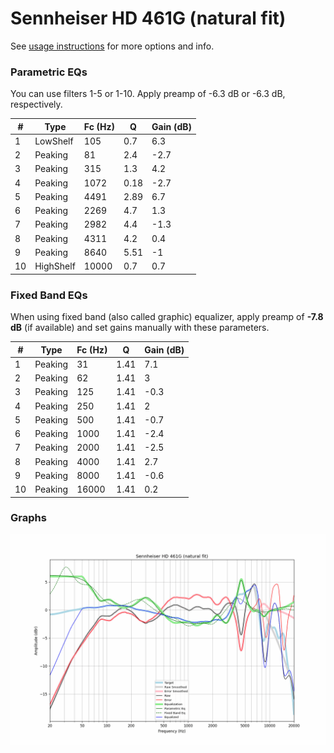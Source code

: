 # Sennheiser HD 461G (natural fit)
See [usage instructions](https://github.com/jaakkopasanen/AutoEq#usage) for more options and info.

### Parametric EQs
You can use filters 1-5 or 1-10. Apply preamp of -6.3 dB or -6.3 dB, respectively.

|   # | Type      |   Fc (Hz) |    Q |   Gain (dB) |
|-----|-----------|-----------|------|-------------|
|   1 | LowShelf  |       105 | 0.7  |         6.3 |
|   2 | Peaking   |        81 | 2.4  |        -2.7 |
|   3 | Peaking   |       315 | 1.3  |         4.2 |
|   4 | Peaking   |      1072 | 0.18 |        -2.7 |
|   5 | Peaking   |      4491 | 2.89 |         6.7 |
|   6 | Peaking   |      2269 | 4.7  |         1.3 |
|   7 | Peaking   |      2982 | 4.4  |        -1.3 |
|   8 | Peaking   |      4311 | 4.2  |         0.4 |
|   9 | Peaking   |      8640 | 5.51 |        -1   |
|  10 | HighShelf |     10000 | 0.7  |         0.7 |

### Fixed Band EQs
When using fixed band (also called graphic) equalizer, apply preamp of **-7.8 dB** (if available) and set gains manually with these parameters.

|   # | Type    |   Fc (Hz) |    Q |   Gain (dB) |
|-----|---------|-----------|------|-------------|
|   1 | Peaking |        31 | 1.41 |         7.1 |
|   2 | Peaking |        62 | 1.41 |         3   |
|   3 | Peaking |       125 | 1.41 |        -0.3 |
|   4 | Peaking |       250 | 1.41 |         2   |
|   5 | Peaking |       500 | 1.41 |        -0.7 |
|   6 | Peaking |      1000 | 1.41 |        -2.4 |
|   7 | Peaking |      2000 | 1.41 |        -2.5 |
|   8 | Peaking |      4000 | 1.41 |         2.7 |
|   9 | Peaking |      8000 | 1.41 |        -0.6 |
|  10 | Peaking |     16000 | 1.41 |         0.2 |

### Graphs
![](./Sennheiser%20HD%20461G%20(natural%20fit).png)
